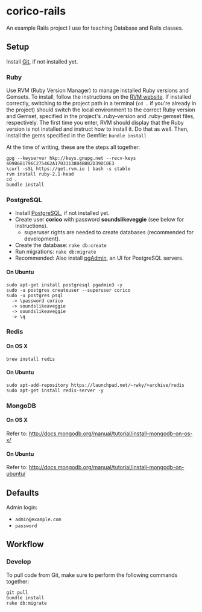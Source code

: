 # corico-rails
An example Rails project I use for teaching Database and Rails classes.

## Setup

Install [Git](http://git-scm.com/), if not installed yet.

### Ruby
Use RVM (Ruby Version Manager) to manage installed Ruby versions and Gemsets.
To install, follow the instructions on the [RVM website](https://rvm.io/).
If installed correctly, switching to the project path in a terminal (`cd .` if you're already in the project) should switch the local environment to the correct Ruby version and Gemset, specified in the project's .ruby-version and .ruby-gemset files, respectively.
The first time you enter, RVM should display that the Ruby version is not installed and instruct how to install it. Do that as well.
Then, install the gems specified in the Gemfile: `bundle install`

At the time of writing, these are the steps all together:
```
gpg --keyserver hkp://keys.gnupg.net --recv-keys 409B6B1796C275462A1703113804BB82D39DC0E3
\curl -sSL https://get.rvm.io | bash -s stable
rvm install ruby-2.1-head
cd .
bundle install
```

### PostgreSQL
* Install [PostgreSQL](http://www.postgresql.org/), if not installed yet.
* Create user **corico** with password **soundslikeveggie** (see below for instructions).
    * superuser rights are needed to create databases (recommended for development).
* Create the database: `rake db:create`
* Run migrations: `rake db:migrate`
* Recommended: Also install [pgAdmin](http://www.pgadmin.org/), an UI for PostgreSQL servers.

#### On Ubuntu
```
sudo apt-get install postgresql pgadmin3 -y
sudo -u postgres createuser --superuser corico
sudo -u postgres psql
  -> \password corico
  -> soundslikeaveggie
  -> soundslikeaveggie
  -> \q
```

### Redis
#### On OS X
```
brew install redis
```

#### On Ubuntu
```
sudo apt-add-repository https://launchpad.net/~rwky/+archive/redis
sudo apt-get install redis-server -y
```

### MongoDB
#### On OS X
Refer to: http://docs.mongodb.org/manual/tutorial/install-mongodb-on-os-x/

#### On Ubuntu
Refer to: http://docs.mongodb.org/manual/tutorial/install-mongodb-on-ubuntu/

## Defaults
Admin login:
* `admin@example.com`
* `password`

## Workflow
### Develop
To pull code from Git, make sure to perform the following commands together:
```
git pull
bundle install
rake db:migrate
```
